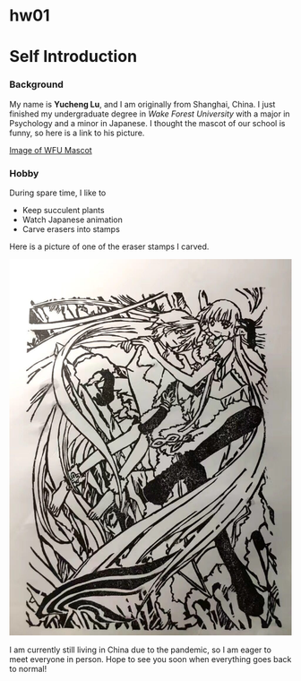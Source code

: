 # hw01

# Self Introduction

### Background

My name is **Yucheng Lu**, and I am originally from Shanghai, China.  I just finished my undergraduate degree in *Wake Forest University* with a major in Psychology and a minor in Japanese.  I thought the mascot of our school is funny, so here is a link to his picture.

[Image of WFU Mascot](https://images.app.goo.gl/xLRC5L9ToWQDz3qt9)

### Hobby

During spare time, I like to

* Keep succulent plants
* Watch Japanese animation
* Carve erasers into stamps

Here is a picture of one of the eraser stamps I carved.

![Image of Eraser carving](EraserCarving.jpg)

I am currently still living in China due to the pandemic, so I am eager to meet everyone in person. Hope to see you soon when everything goes back to normal!